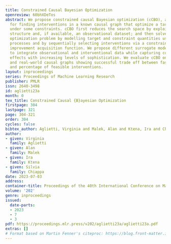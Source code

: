 ```yaml
---
title: Constrained Causal Bayesian Optimization
openreview: 60bhXDeTos
abstract: We propose constrained causal Bayesian optimization (cCBO), an approach
  for finding interventions in a known causal graph that optimize a target variable
  under some constraints. cCBO first reduces the search space by exploiting the graph
  structure and, if available, an observational dataset; and then solves the restricted
  optimization problem by modelling target and constraint quantities using Gaussian
  processes and by sequentially selecting interventions via a constrained expected
  improvement acquisition function. We propose different surrogate models that enable
  to integrate observational and interventional data while capturing correlation among
  effects with increasing levels of sophistication. We evaluate cCBO on artificial
  and real-world causal graphs showing successful trade off between fast convergence
  and percentage of feasible interventions.
layout: inproceedings
series: Proceedings of Machine Learning Research
publisher: PMLR
issn: 2640-3498
id: aglietti23a
month: 0
tex_title: Constrained Causal {B}ayesian Optimization
firstpage: 304
lastpage: 321
page: 304-321
order: 304
cycles: false
bibtex_author: Aglietti, Virginia and Malek, Alan and Ktena, Ira and Chiappa, Silvia
author:
- given: Virginia
  family: Aglietti
- given: Alan
  family: Malek
- given: Ira
  family: Ktena
- given: Silvia
  family: Chiappa
date: 2023-07-03
address: 
container-title: Proceedings of the 40th International Conference on Machine Learning
volume: '202'
genre: inproceedings
issued:
  date-parts:
  - 2023
  - 7
  - 3
pdf: https://proceedings.mlr.press/v202/aglietti23a/aglietti23a.pdf
extras: []
# Format based on Martin Fenner's citeproc: https://blog.front-matter.io/posts/citeproc-yaml-for-bibliographies/
---
```

